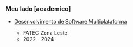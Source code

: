 ### Meu lado \[academico\]

- [Desenvolvimento de Software Multiplataforma](/dsm)

  - FATEC Zona Leste
  - 2022 - 2024
